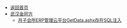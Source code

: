 - [返回首页](/)
- [武汉金同方](武汉金同方/)
  - [月子会所ERP管理云平台GetData.ashx存在SQL注入](武汉金同方/月子会所ERP管理云平台GetData.ashx存在SQL注入.md)
